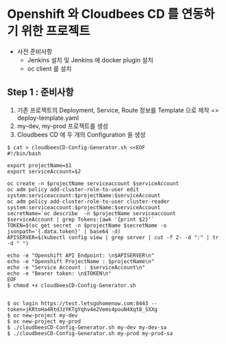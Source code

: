# Openshift 와 Cloudbees CD 를 연동하기 위한 프로젝트

- 사전 준비사항 
  - Jenkins 설치 및 Jenkins 에 docker plugin 설치
  - oc client 를 설치
 
## Step 1 : 준비사항

1. 기존 프로젝트의 Deployment, Service, Route 정보를 Template 으로 제작 => deploy-template.yaml
2. my-dev, my-prod 프로젝트를 생성
3. Cloudbees CD 에 두 개의 Configuration 을 생성
```console
$ cat > cloudbeesCD-Config-Generator.sh <<EOF
#!/bin/bash

export projectName=$1
export serviceAccount=$2

oc create -n $projectName serviceaccount $serviceAccount
oc adm policy add-cluster-role-to-user edit system:serviceaccount:$projectName:$serviceAccount
oc adm policy add-cluster-role-to-user cluster-reader system:serviceaccount:$projectName:$serviceAccount
secretName=`oc describe  -n $projectName serviceaccount $serviceAccount | grep Tokens:|awk '{print $2}'`
TOKEN=$(oc get secret -n $projectName $secretName -o jsonpath='{.data.token}' | base64 -d)
APISERVER=$(kubectl config view | grep server | cut -f 2- -d ":" | tr -d " ")

echo -e "Openshift API Endpoint: \n$APISERVER\n"
echo -e "Openshift ProjectName : $projectName\n"
echo -e "Service Account : $serviceAccount\n"
echo -e "Bearer token: \n$TOKEN\n"
EOF
$ chmod +x cloudbeesCD-Config-Generator.sh


$ oc login https://test.letsgohomenow.com:8443 --token=jKRtoHa4RtdJzYKTgYqhv4e2Vems4pouN4Xqt8_SXXg
$ oc new-project my-dev
$ oc new-project my-prod
$ ./cloudbeesCD-Config-Generator.sh my-dev my-dev-sa
$ ./cloudbeesCD-Config-Generator.sh my-prod my-prod-sa 
```
